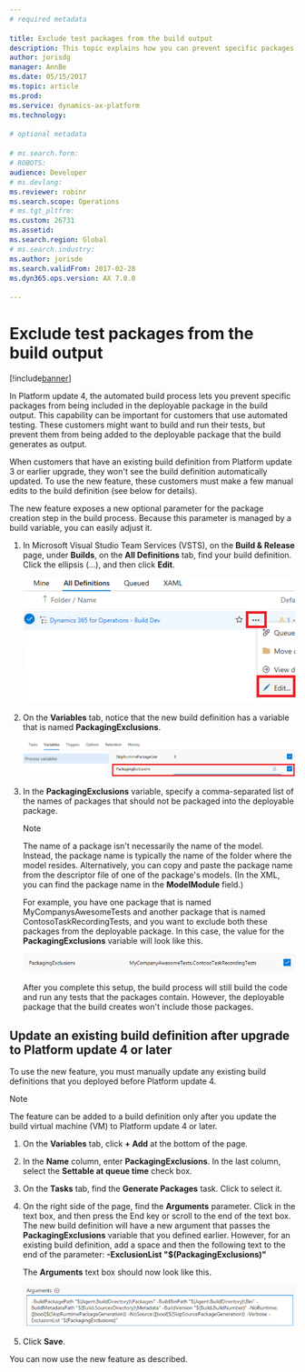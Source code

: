 ```yaml
---
# required metadata

title: Exclude test packages from the build output
description: This topic explains how you can prevent specific packages from being included in the deployable package in the build output that the automated build process generates.
author: jorisdg
manager: AnnBe
ms.date: 05/15/2017
ms.topic: article
ms.prod: 
ms.service: dynamics-ax-platform
ms.technology: 

# optional metadata

# ms.search.form: 
# ROBOTS: 
audience: Developer
# ms.devlang: 
ms.reviewer: robinr
ms.search.scope: Operations
# ms.tgt_pltfrm: 
ms.custom: 26731
ms.assetid:
ms.search.region: Global
# ms.search.industry: 
ms.author: jorisde
ms.search.validFrom: 2017-02-28
ms.dyn365.ops.version: AX 7.0.0

---
```


# Exclude test packages from the build output

[!include[banner](../includes/banner.md)]

In Platform update 4, the automated build process lets you prevent specific packages from being included in the deployable package in the build output. This capability can be important for customers that use automated testing. These customers might want to build and run their tests, but prevent them from being added to the deployable package that the build generates as output.

When customers that have an existing build definition from Platform update 3 or earlier upgrade, they won't see the build definition automatically updated. To use the new feature, these customers must make a few manual edits to the build definition (see below for details). 

The new feature exposes a new optional parameter for the package creation step in the build process. Because this parameter is managed by a build variable, you can easily adjust it.

1. In Microsoft Visual Studio Team Services (VSTS), on the **Build & Release** page, under **Builds**, on the **All Definitions** tab, find your build definition. Click the ellipsis (…), and then click **Edit**.

    ![Edit the build definition](media/builddef_edit.png)

1. On the **Variables** tab, notice that the new build definition has a variable that is named **PackagingExclusions**.

    ![PackagingExclusions variable](media/builddef_packexclvariable.png)

1. In the **PackagingExclusions** variable, specify a comma-separated list of the names of packages that should not be packaged into the deployable package.

    > [!NOTE]
    > The name of a package isn't necessarily the name of the model. Instead, the package name is typically the name of the folder where the model resides. Alternatively, you can copy and paste the package name from the descriptor file of one of the package's models. (In the XML, you can find the package name in the **ModelModule** field.)

    For example, you have one package that is named MyCompanysAwesomeTests and another package that is named ContosoTaskRecordingTests, and you want to exclude both these packages from the deployable package. In this case, the value for the **PackagingExclusions** variable will look like this.

    ![PackagingExclusions example](media/builddef_packexclexample.png)

    After you complete this setup, the build process will still build the code and run any tests that the packages contain. However, the deployable package that the build creates won't include those packages.

## Update an existing build definition after upgrade to Platform update 4 or later

To use the new feature, you must manually update any existing build definitions that you deployed before Platform update 4.

> [!NOTE]
> The feature can be added to a build definition only after you update the build virtual machine (VM) to Platform update 4 or later.

1. On the **Variables** tab, click **+ Add** at the bottom of the page.
1. In the **Name** column, enter **PackagingExclusions**. In the last column, select the **Settable at queue time** check box.
1. On the **Tasks** tab, find the **Generate Packages** task. Click to select it.
1. On the right side of the page, find the **Arguments** parameter. Click in the text box, and then press the End key or scroll to the end of the text box. The new build definition will have a new argument that passes the **PackagingExclusions** variable that you defined earlier. However, for an existing build definition, add a space and then the following text to the end of the parameter: **-ExclusionList "$(PackagingExclusions)"**

    The **Arguments** text box should now look like this.

    ![Generate Packages task](media/builddef_generatepack.png)

1. Click **Save**.

You can now use the new feature as described.
